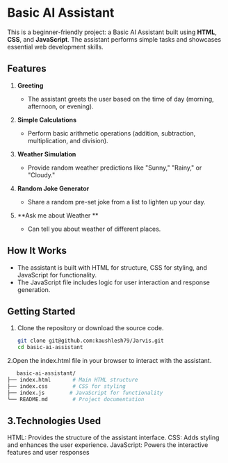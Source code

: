 # Basic AI Assistant

This is a beginner-friendly project: a Basic AI Assistant built using **HTML**, **CSS**, and **JavaScript**. The assistant performs simple tasks and showcases essential web development skills.

## Features

1. **Greeting**  
   - The assistant greets the user based on the time of day (morning, afternoon, or evening).

2. **Simple Calculations**  
   - Perform basic arithmetic operations (addition, subtraction, multiplication, and division).

3. **Weather Simulation**  
   - Provide random weather predictions like "Sunny," "Rainy," or "Cloudy."

4. **Random Joke Generator**  
   - Share a random pre-set joke from a list to lighten up your day.

4. **Ask me about Weather **  
   - Can tell you about weather of different places.

## How It Works

- The assistant is built with HTML for structure, CSS for styling, and JavaScript for functionality.
- The JavaScript file includes logic for user interaction and response generation.

## Getting Started

1. Clone the repository or download the source code.
   ```bash
   git clone git@github.com:kaushlesh79/Jarvis.git
   cd basic-ai-assistant
   ```
2.Open the index.html file in your browser to interact with the assistant.
   ```bash
      basic-ai-assistant/
├── index.html       # Main HTML structure
├── index.css        # CSS for styling
├── index.js        # JavaScript for functionality
└── README.md        # Project documentation
```

## 3.Technologies Used
HTML: Provides the structure of the assistant interface.
CSS: Adds styling and enhances the user experience.
JavaScript: Powers the interactive features and user responses

